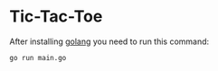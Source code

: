 # Tic-Tac-Toe

After installing [golang](https://golang.org/) you need to run this command:

```
go run main.go
```
